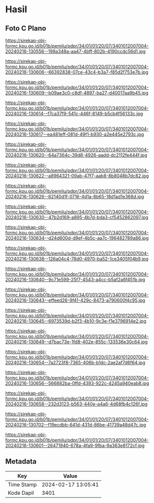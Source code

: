 # Hasil

## Foto C Plano

https://sirekap-obj-formc.kpu.go.id/b01b/pemilu/pdpr/34/01/01/20/07/3401012007004-20240216-130556--198a348a-aa47-4bff-802b-4190ccdc56d1.jpg

https://sirekap-obj-formc.kpu.go.id/b01b/pemilu/pdpr/34/01/01/20/07/3401012007004-20240216-130606--66392838-07ce-43c4-b3a7-f85d2f753e7b.jpg

https://sirekap-obj-formc.kpu.go.id/b01b/pemilu/pdpr/34/01/01/20/07/3401012007004-20240216-130609--b09ae3c0-c8df-4897-ba27-d40017aa9b45.jpg

https://sirekap-obj-formc.kpu.go.id/b01b/pemilu/pdpr/34/01/01/20/07/3401012007004-20240216-130614--f7ca37f9-541c-446f-8149-b5cb4f56133c.jpg

https://sirekap-obj-formc.kpu.go.id/b01b/pemilu/pdpr/34/01/01/20/07/3401012007004-20240216-130617--ea481eff-081d-49f1-b930-a2e445e2793c.jpg

https://sirekap-obj-formc.kpu.go.id/b01b/pemilu/pdpr/34/01/01/20/07/3401012007004-20240216-130620--64a7364c-39d8-4926-aadd-dc2112fe444f.jpg

https://sirekap-obj-formc.kpu.go.id/b01b/pemilu/pdpr/34/01/01/20/07/3401012007004-20240216-130622--a8964321-09ab-47f7-aab8-8b8048b7dc82.jpg

https://sirekap-obj-formc.kpu.go.id/b01b/pemilu/pdpr/34/01/01/20/07/3401012007004-20240216-130626--62140d1f-0716-4d1a-8b65-18d1ad1e368d.jpg

https://sirekap-obj-formc.kpu.go.id/b01b/pemilu/pdpr/34/01/01/20/07/3401012007004-20240216-130630--47b2d169-a895-4b7d-bda3-cf5452862097.jpg

https://sirekap-obj-formc.kpu.go.id/b01b/pemilu/pdpr/34/01/01/20/07/3401012007004-20240216-130634--d24d600d-d9ef-4b5c-aa7c-196482789a86.jpg

https://sirekap-obj-formc.kpu.go.id/b01b/pemilu/pdpr/34/01/01/20/07/3401012007004-20240216-130638--126a04c4-78d0-4970-ba52-1ce3405f04b9.jpg

https://sirekap-obj-formc.kpu.go.id/b01b/pemilu/pdpr/34/01/01/20/07/3401012007004-20240216-130640--9c71e599-25f7-4543-a4cc-b5af2a6f451b.jpg

https://sirekap-obj-formc.kpu.go.id/b01b/pemilu/pdpr/34/01/01/20/07/3401012007004-20240216-130643--effeed26-9f41-429c-8473-a790600f4c95.jpg

https://sirekap-obj-formc.kpu.go.id/b01b/pemilu/pdpr/34/01/01/20/07/3401012007004-20240216-130645--6973539d-b2f3-4b10-9c3e-f1e3796914e2.jpg

https://sirekap-obj-formc.kpu.go.id/b01b/pemilu/pdpr/34/01/01/20/07/3401012007004-20240216-130649--d7bac73e-1fd8-402e-855c-133536e30c64.jpg

https://sirekap-obj-formc.kpu.go.id/b01b/pemilu/pdpr/34/01/01/20/07/3401012007004-20240216-130654--7a2723f8-7365-406b-b1dc-2ae2af7d6f64.jpg

https://sirekap-obj-formc.kpu.go.id/b01b/pemilu/pdpr/34/01/01/20/07/3401012007004-20240216-130656--566882ba-0ffd-4393-922c-4245a940eab8.jpg

https://sirekap-obj-formc.kpu.go.id/b01b/pemilu/pdpr/34/01/01/20/07/3401012007004-20240216-130658--232d3123-b563-440e-a4a6-4d68fb4c126f.jpg

https://sirekap-obj-formc.kpu.go.id/b01b/pemilu/pdpr/34/01/01/20/07/3401012007004-20240216-130702--f19ecdbb-641d-431d-86be-41739a48d47c.jpg

https://sirekap-obj-formc.kpu.go.id/b01b/pemilu/pdpr/34/01/01/20/07/3401012007004-20240216-130601--26471940-678a-4fa9-9fba-9a363e8172cf.jpg


## Metadata

| Key        | Value               |
| ---------- | ------------------- |
| Time Stamp | 2024-02-17 13:05:41 |
| Kode Dapil | 3401                |



